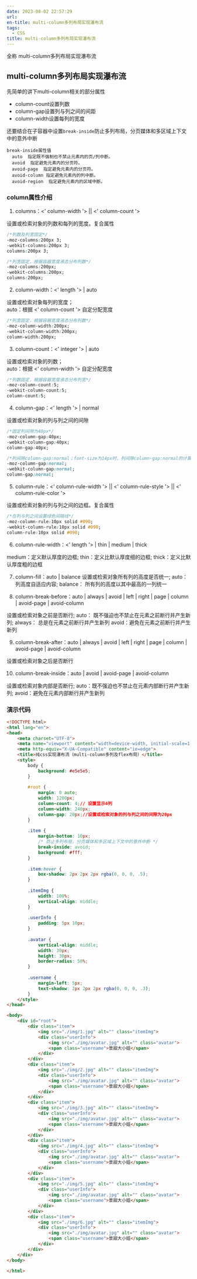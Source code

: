 ```yaml
---
date: 2023-08-02 22:57:29
url:
en-title: multi-column多列布局实现瀑布流
tags:
  - CSS
title: multi-column多列布局实现瀑布流
---
```


全称 multi-column多列布局实现瀑布流

## multi-column多列布局实现瀑布流
先简单的讲下multi-column相关的部分属性
* column-count设置列数  
* column-gap设置列与列之间的间距  
* column-width设置每列的宽度  

还要结合在子容器中设置`break-inside`防止多列布局，分页媒体和多区域上下文中的意外中断  
```
break-inside属性值
  auto  指定既不强制也不禁止元素内的页/列中断。
  avoid  指定避免元素内的分页符。
  avoid-page  指定避免元素内的分页符。
  avoid-column 指定避免元素内的列中断。
  avoid-region  指定避免元素内的区域中断。
```
### column属性介绍
1. columns：<' column-width '> || <' column-count '>

设置或检索对象的列数和每列的宽度。复合属性
```css
/*列数及列宽固定*/
-moz-columns:200px 3;
-webkit-columns:200px 3;
columns:200px 3;

/*列宽固定，根据容器宽度液态分布列数*/
-moz-columns:200px;
-webkit-columns:200px;
columns:200px;
```

2. column-width：<' length '> | auto

设置或检索对象每列的宽度；  
auto：根据 <' column-count '> 自定分配宽度  
```css
/*列宽固定，根据容器宽度液态分布列数*/
-moz-column-width:200px;
-webkit-column-width:200px;
column-width:200px;
```

3. column-count：<' integer '> | auto

设置或检索对象的列数；  
auto：根据 <' column-width '> 自定分配宽度  
```css
/*列数固定，根据容器宽度液态分布列宽*/
-moz-column-count:5;
-webkit-column-count:5;
column-count:5;
```

4. column-gap：<' length '> | normal

设置或检索对象的列与列之间的间隙
```css
/*固定列间隙为40px*/
-moz-column-gap:40px;
-webkit-column-gap:40px;
column-gap:40px;

/*列间隙column-gap:normal；font-size为14px时，列间隙column-gap:normal的计算值也为14px*/
-moz-column-gap:normal;
-webkit-column-gap:normal;
column-gap:normal;
```

5. column-rule：<' column-rule-width '> || <' column-rule-style '> || <' column-rule-color '>

设置或检索对象的列与列之间的边框。复合属性  
```css
/*在列与列之间设置绿色间隔线*/
-moz-column-rule:10px solid #090;
-webkit-column-rule:10px solid #090;
column-rule:10px solid #090;
```

6. column-rule-width：<' length '> | thin | medium | thick

medium：定义默认厚度的边框;
thin：定义比默认厚度细的边框;
thick：定义比默认厚度粗的边框

7. column-fill：auto | balance
设置或检索对象所有列的高度是否统一;
auto： 列高度自适应内容;
balance： 所有列的高度以其中最高的一列统一

8. column-break-before：auto | always | avoid | left | right | page | column | avoid-page | avoid-column

设置或检索对象之前是否断行;
auto： 既不强迫也不禁止在元素之前断行并产生新列;
always： 总是在元素之前断行并产生新列
avoid：避免在元素之前断行并产生新列

9. column-break-after：auto | always | avoid | left | right | page | column | avoid-page | avoid-column

设置或检索对象之后是否断行

10. column-break-inside：auto | avoid | avoid-page | avoid-column

设置或检索对象内部是否断行;
auto：既不强迫也不禁止在元素内部断行并产生新列;
avoid：避免在元素内部断行并产生新列

### 演示代码
```html
<!DOCTYPE html>
<html lang="en">
<head>
    <meta charset="UTF-8">
    <meta name="viewport" content="width=device-width, initial-scale=1.0">
    <meta http-equiv="X-UA-Compatible" content="ie=edge">
    <title>纯css实现瀑布流（multi-column多列及flex布局）</title>
    <style>
        body {
            background: #e5e5e5;
        }
        
        #root {
            margin: 0 auto;
            width: 1200px;
            column-count: 4;// 设置显示4列
            column-width: 240px;
            column-gap: 20px;//设置或检索对象的列与列之间的间隙为20px
        }
        
        .item {
            margin-bottom: 10px;
            /* 防止多列布局，分页媒体和多区域上下文中的意外中断 */
            break-inside: avoid;
            background: #fff;
        }
        
        .item:hover {
            box-shadow: 2px 2px 2px rgba(0, 0, 0, .5);
        }
        
        .itemImg {
            width: 100%;
            vertical-align: middle;
        }
        
        .userInfo {
            padding: 5px 10px;
        }
        
        .avatar {
            vertical-align: middle;
            width: 30px;
            height: 30px;
            border-radius: 50%;
        }
        
        .username {
            margin-left: 5px;
            text-shadow: 2px 2px 2px rgba(0, 0, 0, .3);
        }
    </style>
</head>

<body>
    <div id="root">
        <div class="item">
            <img src="./img/1.jpg" alt="" class="itemImg">
            <div class="userInfo">
                <img src="./img/avatar.jpg" alt="" class="avatar">
                <span class="username">景甜大小姐</span>
            </div>
        </div>
        <div class="item">
            <img src="./img/2.jpg" alt="" class="itemImg">
            <div class="userInfo">
                <img src="./img/avatar.jpg" alt="" class="avatar">
                <span class="username">景甜大小姐</span>
            </div>
        </div>
        <div class="item">
            <img src="./img/3.jpg" alt="" class="itemImg">
            <div class="userInfo">
                <img src="./img/avatar.jpg" alt="" class="avatar">
                <span class="username">景甜大小姐</span>
            </div>
        </div>
        <div class="item">
            <img src="./img/4.jpg" alt="" class="itemImg">
            <div class="userInfo">
                <img src="./img/avatar.jpg" alt="" class="avatar">
                <span class="username">景甜大小姐</span>
            </div>
        </div>
        <div class="item">
            <img src="./img/5.jpg" alt="" class="itemImg">
            <div class="userInfo">
                <img src="./img/avatar.jpg" alt="" class="avatar">
                <span class="username">景甜大小姐</span>
            </div>
        </div>
        <div class="item">
            <img src="./img/6.jpg" alt="" class="itemImg">
            <div class="userInfo">
                <img src="./img/avatar.jpg" alt="" class="avatar">
                <span class="username">景甜大小姐</span>
            </div>
        </div>
    </div>
</body>

</html>
```